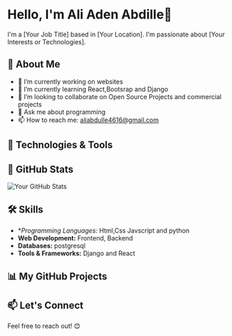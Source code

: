 

# Hello, I'm Ali Aden Abdille👋



I'm a [Your Job Title] based in [Your Location]. I'm passionate about [Your Interests or Technologies].

## 🚀 About Me

- 🔭 I’m currently working on websites
- 🌱 I’m currently learning React,Bootsrap and Django
- 👯 I’m looking to collaborate on Open Source Projects and commercial projects
- 💬 Ask me about programming
- 📫 How to reach me: aliabdulle4616@gmail.com

## 🔧 Technologies & Tools


## 🌱 GitHub Stats

![Your GitHub Stats](https://github-readme-stats.vercel.app/api?username=your-username&show_icons=true&count_private=true&hide=contribs,prs)

## 🛠️ Skills

- **Programming Languages:* Html,Css Javscript and python
- **Web Development:** Frontend, Backend
- **Databases:** postgresql
- **Tools & Frameworks:** Django and React

## 📊 My GitHub Projects




## 📫 Let's Connect



Feel free to reach out! 😊
